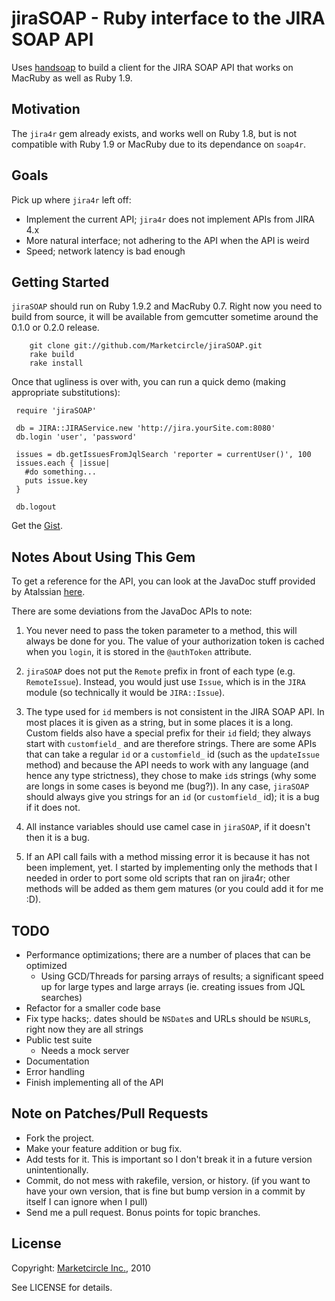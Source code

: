 jiraSOAP - Ruby interface to the JIRA SOAP API
==============================================

Uses [handsoap](http://wiki.github.com/unwire/handsoap/) to build a client for the JIRA SOAP API that works on MacRuby as well as Ruby 1.9.


Motivation
----------

The `jira4r` gem already exists, and works well on Ruby 1.8, but is not compatible with Ruby 1.9 or MacRuby due to its dependance on `soap4r`.


Goals
-----

Pick up where `jira4r` left off:

- Implement the current API; `jira4r` does not implement APIs from JIRA 4.x
- More natural interface; not adhering to the API when the API is weird
- Speed; network latency is bad enough


Getting Started
---------------

`jiraSOAP` should run on Ruby 1.9.2 and MacRuby 0.7. Right now you need to build from source, it will be available from gemcutter sometime around the 0.1.0 or 0.2.0 release.

        git clone git://github.com/Marketcircle/jiraSOAP.git
        rake build
        rake install

Once that ugliness is over with, you can run a quick demo (making appropriate substitutions):

     require 'jiraSOAP'

     db = JIRA::JIRAService.new 'http://jira.yourSite.com:8080'
     db.login 'user', 'password'

     issues = db.getIssuesFromJqlSearch 'reporter = currentUser()', 100
     issues.each { |issue|
       #do something...
       puts issue.key
     }

     db.logout

Get the [Gist](http://gist.github.com/602286).


Notes About Using This Gem
--------------------------

To get a reference for the API, you can look at the JavaDoc stuff provided by Atalssian [here](http://docs.atlassian.com/software/jira/docs/api/rpc-jira-plugin/latest/com/atlassian/jira/rpc/soap/JiraSoapService.html).

There are some deviations from the JavaDoc APIs to note:

1. You never need to pass the token parameter to a method, this will always be done for you. The value of your authorization token is cached when you `login`, it is stored in the `@authToken` attribute.

2. `jiraSOAP` does not put the `Remote` prefix in front of each type (e.g. `RemoteIssue`). Instead, you would just use `Issue`, which is in the `JIRA` module (so technically it would be `JIRA::Issue`).

3. The type used for `id` members is not consistent in the JIRA SOAP API. In most places it is given as a string, but in some places it is a long. Custom fields also have a special prefix for their `id` field; they always start with `customfield_` and are therefore strings. There are some APIs that can take a regular `id` or a `customfield_` id (such as the `updateIssue` method) and because the API needs to work with any language (and hence any type strictness), they chose to make `id`s strings (why some are longs in some cases is beyond me (bug?)).
In any case, `jiraSOAP` should always give you strings for an `id` (or `customfield_` id); it is a bug if it does not.

4. All instance variables should use camel case in `jiraSOAP`, if it doesn't then it is a bug.

5. If an API call fails with a method missing error it is because it has not been implement, yet. I started by implementing only the methods that I needed in order to port some old scripts that ran on jira4r; other methods will be added as them gem matures (or you could add it for me :D).


TODO
----

- Performance optimizations; there are a number of places that can be optimized
  + Using GCD/Threads for parsing arrays of results; a significant speed up for large types and large arrays (ie. creating issues from JQL searches)
- Refactor for a smaller code base
- Fix type hacks;. dates should be `NSDate`s and URLs should be `NSURL`s, right now they are all strings
- Public test suite
  + Needs a mock server
- Documentation
- Error handling
- Finish implementing all of the API


Note on Patches/Pull Requests
-----------------------------

* Fork the project.
* Make your feature addition or bug fix.
* Add tests for it. This is important so I don't break it in a
  future version unintentionally.
* Commit, do not mess with rakefile, version, or history.
  (if you want to have your own version, that is fine but
   bump version in a commit by itself I can ignore when I pull)
* Send me a pull request. Bonus points for topic branches.


License
-------

Copyright: [Marketcircle Inc.](http://www.marketcircle.com/), 2010

See LICENSE for details.
